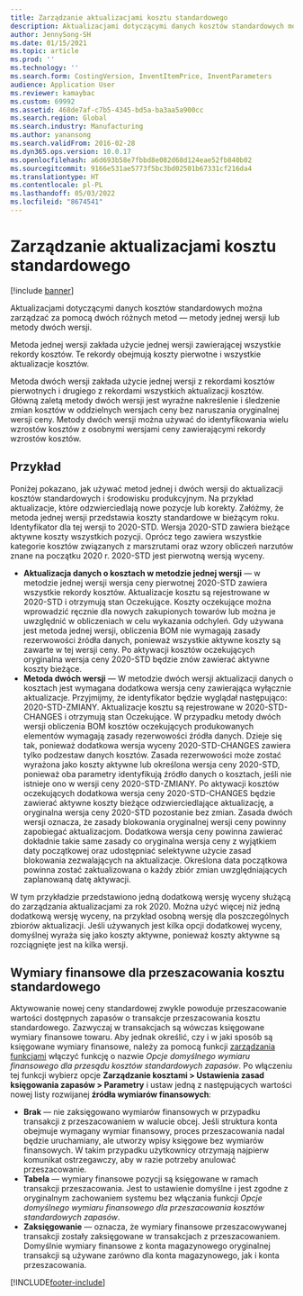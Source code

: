 ```yaml
---
title: Zarządzanie aktualizacjami kosztu standardowego
description: Aktualizacjami dotyczącymi danych kosztów standardowych można zarządzać za pomocą dwóch różnych metod — metody jednej wersji lub metody dwóch wersji.
author: JennySong-SH
ms.date: 01/15/2021
ms.topic: article
ms.prod: ''
ms.technology: ''
ms.search.form: CostingVersion, InventItemPrice, InventParameters
audience: Application User
ms.reviewer: kamaybac
ms.custom: 69992
ms.assetid: 468de7af-c7b5-4345-bd5a-ba3aa5a900cc
ms.search.region: Global
ms.search.industry: Manufacturing
ms.author: yanansong
ms.search.validFrom: 2016-02-28
ms.dyn365.ops.version: 10.0.17
ms.openlocfilehash: a6d693b58e7fbbd8e082d68d124eae52fb840b02
ms.sourcegitcommit: 9166e531ae5773f5bc3bd02501b67331cf216da4
ms.translationtype: HT
ms.contentlocale: pl-PL
ms.lasthandoff: 05/03/2022
ms.locfileid: "8674541"
---
```

# <a name="manage-standard-cost-updates"></a>Zarządzanie aktualizacjami kosztu standardowego

[!include [banner](../includes/banner.md)]

Aktualizacjami dotyczącymi danych kosztów standardowych można zarządzać za pomocą dwóch różnych metod — metody jednej wersji lub metody dwóch wersji.

Metoda jednej wersji zakłada użycie jednej wersji zawierającej wszystkie rekordy kosztów. Te rekordy obejmują koszty pierwotne i wszystkie aktualizacje kosztów.

Metoda dwóch wersji zakłada użycie jednej wersji z rekordami kosztów pierwotnych i drugiego z rekordami wszystkich aktualizacji kosztów. Główną zaletą metody dwóch wersji jest wyraźne nakreślenie i śledzenie zmian kosztów w oddzielnych wersjach ceny bez naruszania oryginalnej wersji ceny. Metody dwóch wersji można używać do identyfikowania wielu wzrostów kosztów z osobnymi wersjami ceny zawierającymi rekordy wzrostów kosztów.

## <a name="example"></a>Przykład

Poniżej pokazano, jak używać metod jednej i dwóch wersji do aktualizacji kosztów standardowych i środowisku produkcyjnym. Na przykład aktualizacje, które odzwierciedlają nowe pozycje lub korekty. Załóżmy, że metoda jednej wersji przedstawia koszty standardowe w bieżącym roku. Identyfikator dla tej wersji to 2020-STD. Wersja 2020-STD zawiera bieżące aktywne koszty wszystkich pozycji. Oprócz tego zawiera wszystkie kategorie kosztów związanych z marszrutami oraz wzory obliczeń narzutów znane na początku 2020 r. 2020-STD jest pierwotną wersją wyceny.

- **Aktualizacja danych o kosztach w metodzie jednej wersji** — w metodzie jednej wersji wersja ceny pierwotnej 2020-STD zawiera wszystkie rekordy kosztów. Aktualizacje kosztu są rejestrowane w 2020-STD i otrzymują stan Oczekujące. Koszty oczekujące można wprowadzić ręcznie dla nowych zakupionych towarów lub można je uwzględnić w obliczeniach w celu wykazania odchyleń. Gdy używana jest metoda jednej wersji, obliczenia BOM nie wymagają zasady rezerwowości źródła danych, ponieważ wszystkie aktywne koszty są zawarte w tej wersji ceny. Po aktywacji kosztów oczekujących oryginalna wersja ceny 2020-STD będzie znów zawierać aktywne koszty bieżące.
- **Metoda dwóch wersji** — W metodzie dwóch wersji aktualizacji danych o kosztach jest wymagana dodatkowa wersja ceny zawierająca wyłącznie aktualizacje. Przyjmijmy, że identyfikator będzie wyglądał następująco: 2020-STD-ZMIANY. Aktualizacje kosztu są rejestrowane w 2020-STD-CHANGES i otrzymują stan Oczekujące. W przypadku metody dwóch wersji obliczenia BOM kosztów oczekujących produkowanych elementów wymagają zasady rezerwowości źródła danych. Dzieje się tak, ponieważ dodatkowa wersja wyceny 2020-STD-CHANGES zawiera tylko podzestaw danych kosztów. Zasada rezerwowości może zostać wyrażona jako koszty aktywne lub określona wersja ceny 2020-STD, ponieważ oba parametry identyfikują źródło danych o kosztach, jeśli nie istnieje ono w wersji ceny 2020-STD-ZMIANY. Po aktywacji kosztów oczekujących dodatkowa wersja ceny 2020-STD-CHANGES będzie zawierać aktywne koszty bieżące odzwierciedlające aktualizację, a oryginalna wersja ceny 2020-STD pozostanie bez zmian. Zasada dwóch wersji oznacza, że zasady blokowania oryginalnej wersji ceny powinny zapobiegać aktualizacjom. Dodatkowa wersja ceny powinna zawierać dokładnie takie same zasady co oryginalna wersja ceny z wyjątkiem daty początkowej oraz udostępniać selektywne użycie zasad blokowania zezwalających na aktualizacje. Określona data początkowa powinna zostać zaktualizowana o każdy zbiór zmian uwzględniających zaplanowaną datę aktywacji.

W tym przykładzie przedstawiono jedną dodatkową wersję wyceny służącą do zarządzania aktualizacjami za rok 2020. Można użyć więcej niż jedną dodatkową wersję wyceny, na przykład osobną wersję dla poszczególnych zbiorów aktualizacji. Jeśli używanych jest kilka opcji dodatkowej wyceny, domyślnej wyraża się jako koszty aktywne, ponieważ koszty aktywne są rozciągnięte jest na kilka wersji.

## <a name="financial-dimensions-for-the-standard-cost-revaluation"></a>Wymiary finansowe dla przeszacowania kosztu standardowego

Aktywowanie nowej ceny standardowej zwykle powoduje przeszacowanie wartości dostępnych zapasów o transakcje przeszacowania kosztu standardowego. Zazwyczaj w transakcjach są wówczas księgowane wymiary finansowe towaru. Aby jednak określić, czy i w jaki sposób są księgowane wymiary finansowe, należy za pomocą funkcji [zarządzania funkcjami](../../fin-ops-core/fin-ops/get-started/feature-management/feature-management-overview.md) włączyć funkcję o nazwie *Opcje domyślnego wymiaru finansowego dla przesądu kosztów standardowych zapasów*. Po włączeniu tej funkcji wybierz opcje **Zarządzanie kosztami > Ustawienia zasad księgowania zapasów > Parametry** i ustaw jedną z następujących wartości nowej listy rozwijanej **źródła wymiarów finansowych**:

- **Brak** — nie zaksięgowano wymiarów finansowych w przypadku transakcji z przeszacowaniem w walucie obcej. Jeśli struktura konta obejmuje wymagany wymiar finansowy, proces przeszacowania nadal będzie uruchamiany, ale utworzy wpisy księgowe bez wymiarów finansowych. W takim przypadku użytkownicy otrzymają najpierw komunikat ostrzegawczy, aby w razie potrzeby anulować przeszacowanie.
- **Tabela** — wymiary finansowe pozycji są księgowane w ramach transakcji przeszacowania. Jest to ustawienie domyślne i jest zgodne z oryginalnym zachowaniem systemu bez włączania funkcji *Opcje domyślnego wymiaru finansowego dla przeszacowania kosztów standardowych zapasów*.
- **Zaksięgowanie** — oznacza, że wymiary finansowe przeszacowywanej transakcji zostały zaksięgowane w transakcjach z przeszacowaniem. Domyślnie wymiary finansowe z konta magazynowego oryginalnej transakcji są używane zarówno dla konta magazynowego, jak i konta przeszacowania.


[!INCLUDE[footer-include](../../includes/footer-banner.md)]